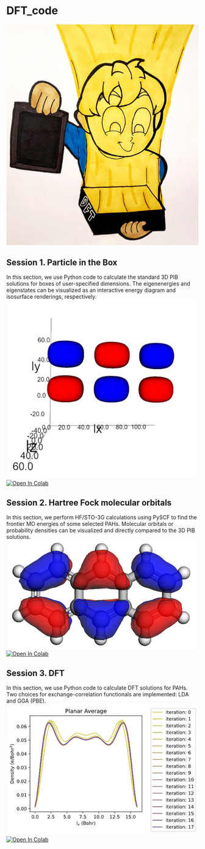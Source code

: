 # DFT_code
![](https://github.com/BashirovaD/DFT_code/blob/main/figures/graphical_abstract.png)

## Session 1. Particle in the Box
In this section, we use Python code to calculate the standard 3D PIB solutions for boxes of user-specified dimensions. The eigenenergies and eigenstates can be visualized as an interactive energy diagram and isosurface renderings, respectively. <br />
![](https://github.com/BashirovaD/DFT_code/blob/main/figures/NB1_wavefunction.png) <br />
[![Open In Colab](https://colab.research.google.com/assets/colab-badge.svg)](https://colab.research.google.com/github/BashirovaD/DFT_code/blob/main/1/3d_PIB1.ipynb)

## Session 2. Hartree Fock molecular orbitals
In this section, we perform HF/STO-3G calculations using PySCF to find the frontier MO energies of some selected PAHs. Molecular orbitals or probability densities can be visualized and directly compared to the 3D PIB solutions. <br />
![](https://github.com/BashirovaD/DFT_code/blob/main/figures/NB2_anthracene.png) <br />
[![Open In Colab](https://colab.research.google.com/assets/colab-badge.svg)](https://colab.research.google.com/github/BashirovaD/DFT_code/blob/main/2/PAH_Orbitals1.ipynb)

## Session 3. DFT
In this section, we use Python code to calculate DFT solutions for PAHs. Two choices for exchange-correlation functionals are implemented: LDA and GGA (PBE).  <br />
![](https://github.com/BashirovaD/DFT_code/blob/main/figures/NB3_density.png) <br />
[![Open In Colab](https://colab.research.google.com/assets/colab-badge.svg)](https://colab.research.google.com/github/BashirovaD/DFT_code/blob/main/3/DFT_code1.ipynb)
